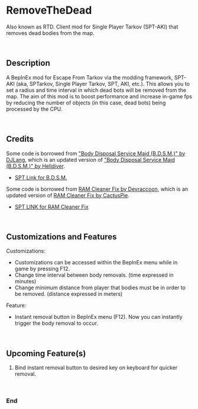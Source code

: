 # RemoveTheDead
Also known as RTD.
Client mod for Single Player Tarkov (SPT-AKI) that removes dead bodies from the map.

<br>

## Description
A BepInEx mod for Escape From Tarkov via the modding framework, SPT-AKI (aka, SPTarkov, Single Player Tarkov, SPT, AKI, etc.). This allows you to set a radius and time interval in which dead bots will be removed from the map. The aim of this mod is to boost performance and increase in-game fps by reducing the number of objects (in this case, dead bots) being processed by the CPU.

<br>

## Credits
Some code is borrowed from ["Body Disposal Service Maid (B.D.S.M.)" by DJLang](https://github.com/KillerDJLang/BDSM), which is an updated version of ["Body Disposal Service Maid (B.D.S.M.)" by Helldiver](https://github.com/Volomon/BDSM).
  - [SPT Link for B.D.S.M.](https://hub.sp-tarkov.com/files/file/1620-b-d-s-m-body-disposal-service-maid/?highlight=Body%20Disposal)

Some code is borrowed from [RAM Cleaner Fix by Devraccoon](https://github.com/CactusPie/SPT-RamCleanerInterval), which is an updated version of [RAM Cleaner Fix by CactusPie](https://github.com/CactusPie/SPT-RamCleanerInterval).
  - [SPT LINK for RAM Cleaner Fix](https://hub.sp-tarkov.com/files/file/1827-ram-cleaner-fix/?highlight=RAM%20Cleaner)

<br>

## Customizations and Features
Customizations:
  - Customizations can be accessed within the BepInEx menu while in game by pressing F12.
  - Change time interval between body removals. (time expressed in minutes)
  - Change minimum distance from player that bodies must be in order to be removed. (distance expressed in meters)

Feature:
  - Instant removal button in BepInEx menu (F12). Now you can instantly trigger the body removal to occur.

<br>

## Upcoming Feature(s)
  1. Bind instant removal button to desired key on keyboard for quicker removal.

<br>

### End